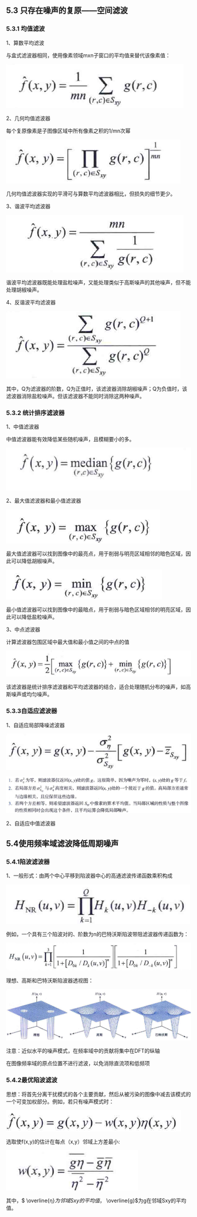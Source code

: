 ## 5.3 只存在噪声的复原——空间滤波

### 5.3.1 均值滤波

1、算数平均滤波

与盒式滤波器相同，使用像素领域mxn子窗口的平均值来替代该像素值：

![image-20230517085307838](5.3-5.4/image-20230517085307838.png)

2、几何均值滤波器

每个复原像素是子图像区域中所有像素之积的1/mn次幂

![image-20230517085347723](5.3-5.4/image-20230517085347723.png)

几何均值滤波器实现的平滑可与算数平均滤波器相比，但损失的细节更少。

3、谐波平均滤波器

![image-20230517090849559](5.3-5.4/image-20230517090849559.png)

谐波平均滤波器既能处理盐粒噪声，又能处理类似于高斯噪声的其他噪声，但不能处理胡椒噪声。

4、反谐波平均滤波器

![image-20230517091057487](5.3-5.4/image-20230517091057487.png)

其中，Q为滤波器的阶数，Q为正值时，该滤波器消除胡椒噪声；Q为负值时，该滤波器消除盐粒噪声。但该滤波器不能同时消除这两种噪声。

### 5.3.2 统计排序滤波器

1、中值滤波器

中值滤波器能有效降低某些随机噪声，且模糊要小的多。

![image-20230517093609162](5.3-5.4/image-20230517093609162.png)

2、最大值滤波器和最小值滤波器

![image-20230517093732651](5.3-5.4/image-20230517093732651.png)

最大值滤波器可以找到图像中的最亮点，用于削弱与明亮区域相邻的暗色区域，因此可以降低胡椒噪声。

![image-20230517093918363](5.3-5.4/image-20230517093918363.png)

最小值滤波器可以找到图像中的最暗点，用于削弱与暗色区域相邻的明亮区域，因此可以降低盐粒噪声。

3、中点滤波器

计算滤波器包围区域中最大值和最小值之间的中点的值

![image-20230517094209938](5.3-5.4/image-20230517094209938.png)



该滤波器是统计排序滤波器和平均滤波器的结合，适合处理随机分布的噪声，如高斯噪声或均匀噪声。

### 5.3.3自适应滤波器

1、自适应局部降噪滤波器

![image-20230517094620059](5.3-5.4/image-20230517094620059.png)

![image-20230517094610527](5.3-5.4/image-20230517094610527.png)

2、自适应中值滤波器



## 5.4使用频率域滤波降低周期噪声

### 5.4.1陷波滤波器

1、一般形式：由两个中心平移到陷波器中心的高通滤波传递函数乘积构成

![image-20230517095719938](5.3-5.4/image-20230517095719938.png)

例如，一个具有三个陷波对的、阶数为n的巴特沃斯陷波带阻滤波器传递函数为：

![image-20230517100451960](5.3-5.4/image-20230517100451960.png)



理想、高斯和巴特沃斯陷波器透视图：

![image-20230517100050913](5.3-5.4/image-20230517100050913.png)





注意：近似水平的噪声模式，在频率域中的贡献将集中在DFT的纵轴

在图像频率域的原点位置不进行滤波，以免消除直流项和低频项

### 5.4.2最优陷波滤波

思想：将首先分离干扰模式的各个主要贡献，然后从被污染的图像中减去该模式的一个可变加权部分。例如，若只有噪声模式时：

![image-20230517154947966](5.3-5.4/image-20230517154947966.png)

选取使f(x,y)的估计在每点（x,y）邻域上方差最小:

![image-20230517160119770](5.3-5.4/image-20230517160119770.png)

其中，$ \overline{η}$为邻域Sxy的平均值，$ \overline{g}$为g在邻域Sxy的平均值。
